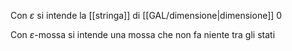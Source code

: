 Con $\varepsilon$ si intende la [[stringa]] di [[GAL/dimensione|dimensione]] 0

Con $\varepsilon$-mossa si intende una mossa che non fa niente tra gli stati